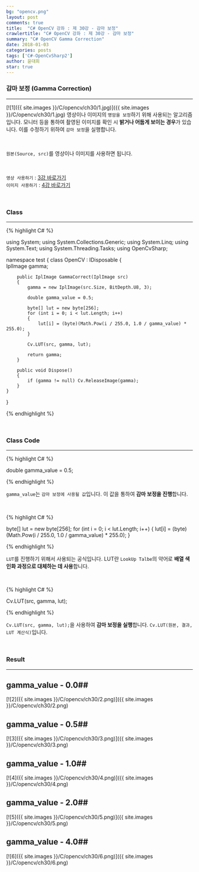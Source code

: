 ```yaml
---
bg: "opencv.png"
layout: post
comments: true
title:  "C# OpenCV 강좌 : 제 30강 - 감마 보정"
crawlertitle: "C# OpenCV 강좌 : 제 30강 - 감마 보정"
summary: "C# OpenCV Gamma Correction"
date: 2018-01-03
categories: posts
tags: ['C#-OpenCvSharp2']
author: 윤대희
star: true
---
```


### 감마 보정 (Gamma Correction) ###
----------
[![1]({{ site.images }}/C/opencv/ch30/1.jpg)]({{ site.images }}/C/opencv/ch30/1.jpg)
영상이나 이미지의 `명암을 보정`하기 위해 사용되는 알고리즘입니다. 모니터 등을 통하여 촬영된 이미지를 확인 시 **밝거나 어둡게 보이는 경우**가 있습니다. 이를 수정하기 위하여 `감마 보정`을 실행합니다.

<br>

`원본(Source, src)`를 영상이나 이미지를 사용하면 됩니다.

<br>

`영상 사용하기` : [3강 바로가기][3강]
<br>
`이미지 사용하기` : [4강 바로가기][4강]

<br>

### Class ###
----------

{% highlight C# %}

using System;
using System.Collections.Generic;
using System.Linq;
using System.Text;
using System.Threading.Tasks;
using OpenCvSharp;

namespace test
{
    class OpenCV : IDisposable
    {  
        IplImage gamma;
         
        public IplImage GammaCorrect(IplImage src)
        {
            gamma = new IplImage(src.Size, BitDepth.U8, 3);
            
            double gamma_value = 0.5;

            byte[] lut = new byte[256];
            for (int i = 0; i < lut.Length; i++)
            {
                lut[i] = (byte)(Math.Pow(i / 255.0, 1.0 / gamma_value) * 255.0);
            }

            Cv.LUT(src, gamma, lut);

            return gamma;
        }
                   
        public void Dispose()
        {
            if (gamma != null) Cv.ReleaseImage(gamma);
        }
    }
}

{% endhighlight %}

<br>

### Class Code ###
----------
{% highlight C# %}

double gamma_value = 0.5;

{% endhighlight %}

`gamma_value`는 `감마 보정에 사용될 값`입니다. 이 값을 통하여 **감마 보정을 진행**합니다.

<br>

{% highlight C# %}

byte[] lut = new byte[256];
for (int i = 0; i < lut.Length; i++)
{
    lut[i] = (byte)(Math.Pow(i / 255.0, 1.0 / gamma_value) * 255.0);
}

{% endhighlight %}

`LUT`를 진행하기 위해서 사용되는 공식입니다. LUT란 `LookUp Talbe`의 약어로 **배열 색인화 과정으로 대체하는 데 사용**합니다.

<br>

{% highlight C# %}

Cv.LUT(src, gamma, lut);

{% endhighlight %}

`Cv.LUT(src, gamma, lut);`을 사용하여 **감마 보정을 실행**합니다. `Cv.LUT(원본, 결과, LUT 계산식)`입니다.

<br>

### Result ###
----------
## gamma_value - 0.0##
[![2]({{ site.images }}/C/opencv/ch30/2.png)]({{ site.images }}/C/opencv/ch30/2.png)
<br>
## gamma_value - 0.5##
[![3]({{ site.images }}/C/opencv/ch30/3.png)]({{ site.images }}/C/opencv/ch30/3.png)
<br>
## gamma_value - 1.0##
[![4]({{ site.images }}/C/opencv/ch30/4.png)]({{ site.images }}/C/opencv/ch30/4.png)
<br>
## gamma_value - 2.0##
[![5]({{ site.images }}/C/opencv/ch30/5.png)]({{ site.images }}/C/opencv/ch30/5.png)
<br>
## gamma_value - 4.0##
[![6]({{ site.images }}/C/opencv/ch30/6.png)]({{ site.images }}/C/opencv/ch30/6.png)

[3강]: https://076923.github.io/posts/C-opencv-3/
[4강]: https://076923.github.io/posts/C-opencv-4/

